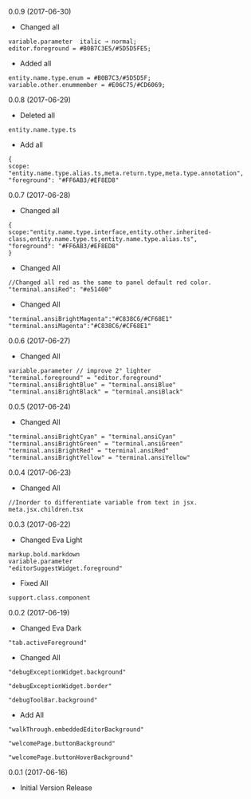 0.0.9 (2017-06-30)

* Changed all
```
variable.parameter  italic → normal;
editor.foreground = #B0B7C3E5/#5D5D5FE5;
```

* Added all
```
entity.name.type.enum = #B0B7C3/#5D5D5F;
variable.other.enummember = #E06C75/#CD6069;
```

0.0.8 (2017-06-29)

* Deleted all
```
entity.name.type.ts
```

* Add all
```
{
scope: "entity.name.type.alias.ts,meta.return.type,meta.type.annotation",
"foreground": "#FF6AB3/#EF8ED8"
```

0.0.7 (2017-06-28)

* Changed all
```
{
scope:"entity.name.type.interface,entity.other.inherited-class,entity.name.type.ts,entity.name.type.alias.ts",
"foreground": "#FF6AB3/#EF8ED8"
}
```

* Changed All
```
//Changed all red as the same to panel default red color.
"terminal.ansiRed": "#e51400"
```
* Changed All
```
"terminal.ansiBrightMagenta":"#C838C6/#CF68E1"
"terminal.ansiMagenta":"#C838C6/#CF68E1"
```

0.0.6 (2017-06-27)

* Changed All
```
variable.parameter // improve 2° lighter
"terminal.foreground" = "editor.foreground"
"terminal.ansiBrightBlue" = "terminal.ansiBlue"
"terminal.ansiBrightBlack" = "terminal.ansiBlack"
```

0.0.5 (2017-06-24)

* Changed All
```
"terminal.ansiBrightCyan" = "terminal.ansiCyan"
"terminal.ansiBrightGreen" = "terminal.ansiGreen"
"terminal.ansiBrightRed" = "terminal.ansiRed"
"terminal.ansiBrightYellow" = "terminal.ansiYellow"
```

0.0.4 (2017-06-23)

* Changed All
```
//Inorder to differentiate variable from text in jsx.
meta.jsx.children.tsx
```

0.0.3 (2017-06-22)

* Changed Eva Light
```
markup.bold.markdown
variable.parameter
"editorSuggestWidget.foreground"
```

* Fixed All
```
support.class.component
```

0.0.2 (2017-06-19)

* Changed Eva Dark
```
"tab.activeForeground"
```
* Changed All
```
"debugExceptionWidget.background"

"debugExceptionWidget.border"

"debugToolBar.background"
```
* Add All
```
"walkThrough.embeddedEditorBackground"

"welcomePage.buttonBackground"

"welcomePage.buttonHoverBackground"
```

0.0.1 (2017-06-16)

* Initial Version Release
